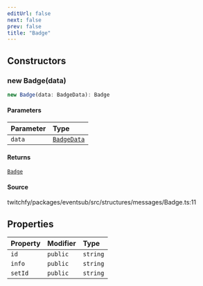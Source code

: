 ```yaml
---
editUrl: false
next: false
prev: false
title: "Badge"
---
```


## Constructors

### new Badge(data)

```ts
new Badge(data: BadgeData): Badge
```

#### Parameters

| Parameter | Type |
| :------ | :------ |
| `data` | [`BadgeData`](/api/eventsub/interfaces/badgedata/) |

#### Returns

[`Badge`](/api/eventsub/classes/badge/)

#### Source

twitchfy/packages/eventsub/src/structures/messages/Badge.ts:11

## Properties

| Property | Modifier | Type |
| :------ | :------ | :------ |
| `id` | `public` | `string` |
| `info` | `public` | `string` |
| `setId` | `public` | `string` |
